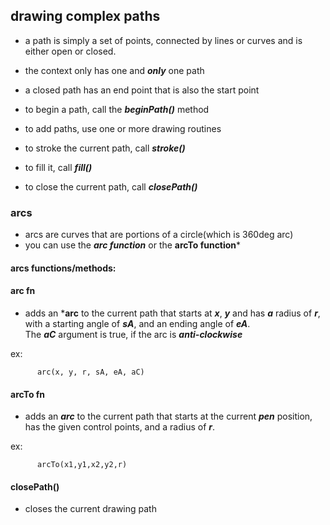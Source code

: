 ## drawing complex paths

- a path is simply a set of points, connected by lines or curves and
  is either open or closed.
- the context only has one and ***only*** one path
- a closed path has an end point that is also the start point

- to begin a path, call the ***beginPath()*** method

- to add paths, use one or more drawing routines

- to stroke the current path, call ***stroke()***

- to fill it, call ***fill()***

- to close the current path, call ***closePath()***

### arcs

- arcs are curves that are portions of a circle(which is 360deg arc)
- you can use the ***arc function*** or the **arcTo function***

#### arcs functions/methods:

#### arc fn
- adds an ***arc** to the current path that starts at ***x***, ***y*** and has ***a*** radius of ***r***, with a starting angle of ***sA***, and an ending angle of ***eA***.            
  The ***aC*** argument is true, if the  arc is ***anti-clockwise***

ex:

``` 
      arc(x, y, r, sA, eA, aC)
```

#### arcTo fn
- adds an ***arc*** to the current path that starts at the current ***pen*** position, has the given control points, and a radius of ***r***.

ex:

```
      arcTo(x1,y1,x2,y2,r)

```

#### closePath()
- closes the current drawing path

















